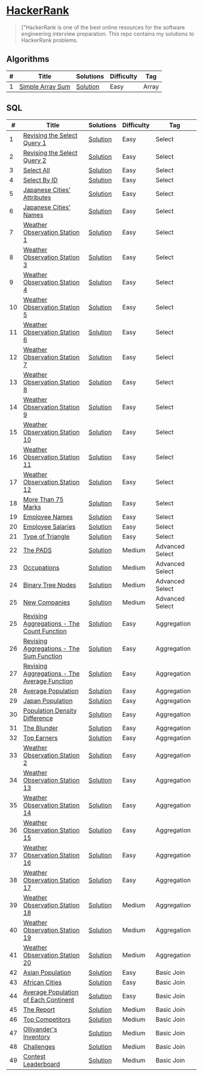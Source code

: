# [HackerRank](https://www.hackerrank.com/raminorujov) 

> ["HackerRank is one of the best online resources for the software engineering interview preparation. This repo contains my solutions to HackerRank problems.

## Algorithms

|  #  |      Title     |   Solutions   | Difficulty  | Tag                   
|-----|----------------|---------------|-------------|-------------
|1|[Simple Array Sum](https://www.hackerrank.com/challenges/simple-array-sum)|[Solution](algorithms/simple-array-sum/Solution.java) |Easy|Array|

## SQL

|  #  |      Title     |   Solutions   | Difficulty  | Tag                   
|-----|----------------|---------------|-------------|-------------
|1|[Revising the Select Query 1](https://www.hackerrank.com/challenges/revising-the-select-query)|[Solution](sql/revising-select-query-1/solution.sql) |Easy|Select|
|2|[Revising the Select Query 2](https://www.hackerrank.com/challenges/revising-the-select-query-2)|[Solution](sql/revising-select-query-2/solution.sql) |Easy|Select|
|3|[Select All](https://www.hackerrank.com/challenges/select-all-sql)|[Solution](sql/select-all/solution.sql) |Easy|Select|
|4|[Select By ID](https://www.hackerrank.com/challenges/select-by-id)|[Solution](sql/select-by-id/solution.sql) |Easy|Select|
|5|[Japanese Cities' Attributes](https://www.hackerrank.com/challenges/japanese-cities-attributes)|[Solution](sql/japanese-cities-attributes/solution.sql) |Easy|Select|
|6|[Japanese Cities' Names](https://www.hackerrank.com/challenges/japanese-cities-names)|[Solution](sql/japanese-cities-names/solution.sql) |Easy|Select|
|7|[Weather Observation Station 1](https://www.hackerrank.com/challenges/weather-observation-station-1)|[Solution](sql/weather-observation-station-1/solution.sql) |Easy|Select|
|8|[Weather Observation Station 3](https://www.hackerrank.com/challenges/weather-observation-station-3)|[Solution](sql/weather-observation-station-3/solution.sql) |Easy|Select|
|9|[Weather Observation Station 4](https://www.hackerrank.com/challenges/weather-observation-station-4)|[Solution](sql/weather-observation-station-4/solution.sql) |Easy|Select|
|10|[Weather Observation Station 5](https://www.hackerrank.com/challenges/weather-observation-station-5)|[Solution](sql/weather-observation-station-5/solution.sql) |Easy|Select|
|11|[Weather Observation Station 6](https://www.hackerrank.com/challenges/weather-observation-station-6)|[Solution](sql/weather-observation-station-6/solution.sql) |Easy|Select|
|12|[Weather Observation Station 7](https://www.hackerrank.com/challenges/weather-observation-station-7)|[Solution](sql/weather-observation-station-7/solution.sql) |Easy|Select|
|13|[Weather Observation Station 8](https://www.hackerrank.com/challenges/weather-observation-station-8)|[Solution](sql/weather-observation-station-8/solution.sql) |Easy|Select|
|14|[Weather Observation Station 9](https://www.hackerrank.com/challenges/weather-observation-station-9)|[Solution](sql/weather-observation-station-9/solution.sql) |Easy|Select|
|15|[Weather Observation Station 10](https://www.hackerrank.com/challenges/weather-observation-station-10)|[Solution](sql/weather-observation-station-10/solution.sql) |Easy|Select|
|16|[Weather Observation Station 11](https://www.hackerrank.com/challenges/weather-observation-station-11)|[Solution](sql/weather-observation-station-11/solution.sql) |Easy|Select|
|17|[Weather Observation Station 12](https://www.hackerrank.com/challenges/weather-observation-station-12)|[Solution](sql/weather-observation-station-12/solution.sql) |Easy|Select|
|18|[More Than 75 Marks](https://www.hackerrank.com/challenges/more-than-75-marks)|[Solution](sql/more-than-75-marks/solution.sql) |Easy|Select|
|19|[Employee Names](https://www.hackerrank.com/challenges/name-of-employees)|[Solution](sql/name-of-employees/solution.sql) |Easy|Select|
|20|[Employee Salaries](https://www.hackerrank.com/challenges/salary-of-employees)|[Solution](sql/salary-of-employees/solution.sql) |Easy|Select|
|21|[Type of Triangle](https://www.hackerrank.com/challenges/what-type-of-triangle)|[Solution](sql/what-type-of-triangle/solution.sql) |Easy|Select|
|22|[The PADS](https://www.hackerrank.com/challenges/the-pads)|[Solution](sql/the-pads/solution.sql)|Medium|Advanced Select|
|23|[Occupations](https://www.hackerrank.com/challenges/occupations)|[Solution](sql/occupations/solution.sql)|Medium|Advanced Select|
|24|[Binary Tree Nodes](https://www.hackerrank.com/challenges/binary-search-tree-1)|[Solution](sql/binary-search-tree-1/solution.sql)|Medium|Advanced Select|
|25|[New Companies](https://www.hackerrank.com/challenges/the-company)|[Solution](sql/the-company/solution.sql)|Medium|Advanced Select|
|25|[Revising Aggregations - The Count Function](https://www.hackerrank.com/challenges/revising-aggregations-the-count-function)|[Solution](sql/revising-aggregations-the-count-function/solution.sql)|Easy|Aggregation|
|26|[Revising Aggregations - The Sum Function](https://www.hackerrank.com/challenges/revising-aggregations-sum)|[Solution](sql/revising-aggregations-sum/solution.sql)|Easy|Aggregation|
|27|[Revising Aggregations - The Average Function](https://www.hackerrank.com/challenges/revising-aggregations-the-average-function)|[Solution](sql/revising-aggregations-the-average-function/solution.sql)|Easy|Aggregation|
|28|[Average Population](https://www.hackerrank.com/challenges/average-population)|[Solution](sql/average-population/solution.sql)|Easy|Aggregation|
|29|[Japan Population](https://www.hackerrank.com/challenges/japan-population)|[Solution](sql/japan-population/solution.sql)|Easy|Aggregation|
|30|[Population Density Difference](https://www.hackerrank.com/challenges/population-density-difference)|[Solution](sql/population-density-difference/solution.sql)|Easy|Aggregation|
|31|[The Blunder](https://www.hackerrank.com/challenges/the-blunder)|[Solution](sql/the-blunder/solution.sql)|Easy|Aggregation|
|32|[Top Earners](https://www.hackerrank.com/challenges/earnings-of-employees)|[Solution](sql/earnings-of-employees/solution.sql)|Easy|Aggregation|
|33|[Weather Observation Station 2](https://www.hackerrank.com/challenges/weather-observation-station-2)|[Solution](sql/weather-observation-station-2/solution.sql)|Easy|Aggregation|
|34|[Weather Observation Station 13](https://www.hackerrank.com/challenges/weather-observation-station-13)|[Solution](sql/weather-observation-station-13/solution.sql)|Easy|Aggregation|
|35|[Weather Observation Station 14](https://www.hackerrank.com/challenges/weather-observation-station-14)|[Solution](sql/weather-observation-station-14/solution.sql)|Easy|Aggregation|
|36|[Weather Observation Station 15](https://www.hackerrank.com/challenges/weather-observation-station-15)|[Solution](sql/weather-observation-station-15/solution.sql)|Easy|Aggregation|
|37|[Weather Observation Station 16](https://www.hackerrank.com/challenges/weather-observation-station-16)|[Solution](sql/weather-observation-station-16/solution.sql)|Easy|Aggregation|
|38|[Weather Observation Station 17](https://www.hackerrank.com/challenges/weather-observation-station-17)|[Solution](sql/weather-observation-station-17/solution.sql)|Easy|Aggregation|
|39|[Weather Observation Station 18](https://www.hackerrank.com/challenges/weather-observation-station-18)|[Solution](sql/weather-observation-station-18/solution.sql)|Medium|Aggregation|
|40|[Weather Observation Station 19](https://www.hackerrank.com/challenges/weather-observation-station-19)|[Solution](sql/weather-observation-station-19/solution.sql)|Medium|Aggregation|
|41|[Weather Observation Station 20](https://www.hackerrank.com/challenges/weather-observation-station-20)|[Solution](sql/weather-observation-station-20/solution.sql)|Medium|Aggregation|
|42|[Asian Population](https://www.hackerrank.com/challenges/asian-population)|[Solution](sql/asian-population/solution.sql)|Easy|Basic Join|
|43|[African Cities](https://www.hackerrank.com/challenges/african-cities)|[Solution](sql/african-cities/solution.sql)|Easy|Basic Join|
|44|[Average Population of Each Continent](https://www.hackerrank.com/challenges/average-population-of-each-continent)|[Solution](sql/average-population-of-each-continent/solution.sql)|Easy|Basic Join|
|45|[The Report](https://www.hackerrank.com/challenges/the-report)|[Solution](sql/the-report/solution.sql)|Medium|Basic Join|
|46|[Top Competitors](https://www.hackerrank.com/challenges/full-score)|[Solution](sql/full-score/solution.sql)|Medium|Basic Join|
|47|[Ollivander's Inventory](https://www.hackerrank.com/challenges/harry-potter-and-wands)|[Solution](sql/harry-potter-and-wands/solution.sql)|Medium|Basic Join|
|48|[Challenges](https://www.hackerrank.com/challenges/challenges)|[Solution](sql/challenges/solution.sql)|Medium|Basic Join|
|49|[Contest Leaderboard](https://www.hackerrank.com/challenges/contest-leaderboard)|[Solution](sql/contest-leaderboard/solution.sql)|Medium|Basic Join|
